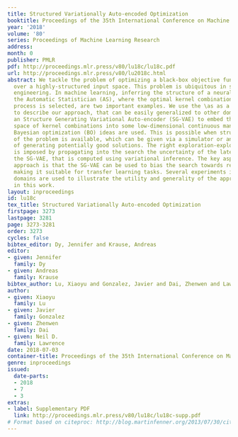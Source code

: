 ```yaml
---
title: Structured Variationally Auto-encoded Optimization
booktitle: Proceedings of the 35th International Conference on Machine Learning
year: '2018'
volume: '80'
series: Proceedings of Machine Learning Research
address: 
month: 0
publisher: PMLR
pdf: http://proceedings.mlr.press/v80/lu18c/lu18c.pdf
url: http://proceedings.mlr.press/v80/lu2018c.html
abstract: We tackle the problem of optimizing a black-box objective function defined
  over a highly-structured input space. This problem is ubiquitous in science and
  engineering. In machine learning, inferring the structure of a neural network or
  the Automatic Statistician (AS), where the optimal kernel combination for a Gaussian
  process is selected, are two important examples. We use the \as as a case study
  to describe our approach, that can be easily generalized to other domains. We propose
  an Structure Generating Variational Auto-encoder (SG-VAE) to embed the original
  space of kernel combinations into some low-dimensional continuous manifold where
  Bayesian optimization (BO) ideas are used. This is possible when structural knowledge
  of the problem is available, which can be given via a simulator or any other form
  of generating potentially good solutions. The right exploration-exploitation balance
  is imposed by propagating into the search the uncertainty of the latent space of
  the SG-VAE, that is computed using variational inference. The key aspect of our
  approach is that the SG-VAE can be used to bias the search towards relevant regions,
  making it suitable for transfer learning tasks. Several experiments in various application
  domains are used to illustrate the utility and generality of the approach described
  in this work.
layout: inproceedings
id: lu18c
tex_title: Structured Variationally Auto-encoded Optimization
firstpage: 3273
lastpage: 3281
page: 3273-3281
order: 3273
cycles: false
bibtex_editor: Dy, Jennifer and Krause, Andreas
editor:
- given: Jennifer
  family: Dy
- given: Andreas
  family: Krause
bibtex_author: Lu, Xiaoyu and Gonzalez, Javier and Dai, Zhenwen and Lawrence, Neil D.
author:
- given: Xiaoyu
  family: Lu
- given: Javier
  family: Gonzalez
- given: Zhenwen
  family: Dai
- given: Neil D.
  family: Lawrence
date: 2018-07-03
container-title: Proceedings of the 35th International Conference on Machine Learning
genre: inproceedings
issued:
  date-parts:
  - 2018
  - 7
  - 3
extras:
- label: Supplementary PDF
  link: http://proceedings.mlr.press/v80/lu18c/lu18c-supp.pdf
# Format based on citeproc: http://blog.martinfenner.org/2013/07/30/citeproc-yaml-for-bibliographies/
---
```

